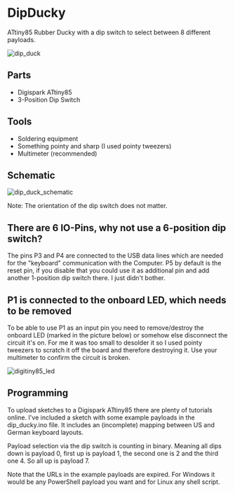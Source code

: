 # DipDucky
ATtiny85 Rubber Ducky with a dip switch to select between 8 different payloads.

![dip_duck](https://user-images.githubusercontent.com/42423946/160273373-ee1496fa-4a7e-4f4f-bdfb-0e9e3ed644ac.jpg)

## Parts

* Digispark ATtiny85
* 3-Position Dip Switch

## Tools 

* Soldering equipment
* Something pointy and sharp (I used pointy tweezers)
* Multimeter (recommended)

## Schematic
![dip_duck_schematic](https://user-images.githubusercontent.com/42423946/160273995-f6b0d499-f9a3-4f9e-8ab8-acbf9d599905.png)

Note: The orientation of the dip switch does not matter.

## There are 6 IO-Pins, why not use a 6-position dip switch?
The pins P3 and P4 are connected to the USB data lines which are needed for the "keyboard" communication with the Computer. P5 by default is the reset pin, if you disable that you could use it as additional pin and add another 1-position dip switch there. I just didn't bother.

## P1 is connected to the onboard LED, which needs to be removed

To be able to use P1 as an input pin you need to remove/destroy the onboard LED (marked in the picture below) or somehow else disconnect the circuit it's on. For me it was too small to desolder it so I used pointy tweezers to scratch it off the board and therefore destroying it. Use your multimeter to confirm the circuit is broken.

![digitiny85_led](https://user-images.githubusercontent.com/42423946/160274775-9dd30dbc-3d09-4835-92a6-d8b454c36b39.png)

## Programming

To upload sketches to a Digispark ATtiny85 there are plenty of tutorials online. I've included a sketch with some example payloads in the dip_ducky.ino file.
It includes an (incomplete) mapping between US and German keyboard layouts.

Payload selection via the dip switch is counting in binary. Meaning all dips down is payload 0, first up is payload 1, the second one is 2 and the third one 4. So all up is payload 7.

Note that the URLs in the example payloads are expired. For Windows it would be any PowerShell payload you want and for Linux any shell script.
